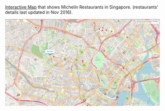 [Interactive Map](https://qwyeow.github.io/JHU_DataScience/) that shows Michelin Restaurants in Singapore. (restaurants' details last updated in Nov 2016). 

![alttext]( 	https://github.com/qwyeow/JHU_DataScience/blob/master/Leaflet_Map/Screenshot%20from%202019-01-08%2012-45-42.png)

